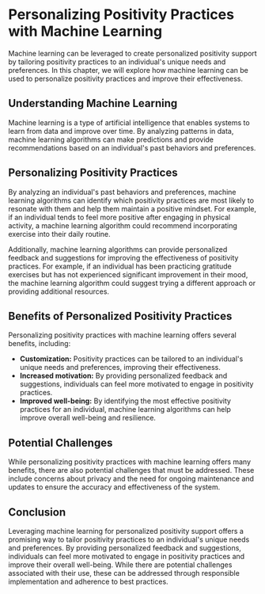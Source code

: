 Personalizing Positivity Practices with Machine Learning
====================================================================================================================================

Machine learning can be leveraged to create personalized positivity support by tailoring positivity practices to an individual's unique needs and preferences. In this chapter, we will explore how machine learning can be used to personalize positivity practices and improve their effectiveness.

Understanding Machine Learning
------------------------------

Machine learning is a type of artificial intelligence that enables systems to learn from data and improve over time. By analyzing patterns in data, machine learning algorithms can make predictions and provide recommendations based on an individual's past behaviors and preferences.

Personalizing Positivity Practices
----------------------------------

By analyzing an individual's past behaviors and preferences, machine learning algorithms can identify which positivity practices are most likely to resonate with them and help them maintain a positive mindset. For example, if an individual tends to feel more positive after engaging in physical activity, a machine learning algorithm could recommend incorporating exercise into their daily routine.

Additionally, machine learning algorithms can provide personalized feedback and suggestions for improving the effectiveness of positivity practices. For example, if an individual has been practicing gratitude exercises but has not experienced significant improvement in their mood, the machine learning algorithm could suggest trying a different approach or providing additional resources.

Benefits of Personalized Positivity Practices
---------------------------------------------

Personalizing positivity practices with machine learning offers several benefits, including:

* **Customization:** Positivity practices can be tailored to an individual's unique needs and preferences, improving their effectiveness.
* **Increased motivation:** By providing personalized feedback and suggestions, individuals can feel more motivated to engage in positivity practices.
* **Improved well-being:** By identifying the most effective positivity practices for an individual, machine learning algorithms can help improve overall well-being and resilience.

Potential Challenges
--------------------

While personalizing positivity practices with machine learning offers many benefits, there are also potential challenges that must be addressed. These include concerns about privacy and the need for ongoing maintenance and updates to ensure the accuracy and effectiveness of the system.

Conclusion
----------

Leveraging machine learning for personalized positivity support offers a promising way to tailor positivity practices to an individual's unique needs and preferences. By providing personalized feedback and suggestions, individuals can feel more motivated to engage in positivity practices and improve their overall well-being. While there are potential challenges associated with their use, these can be addressed through responsible implementation and adherence to best practices.
